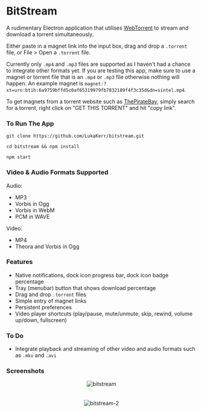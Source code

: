 # BitStream

A rudimentary Electron application that utilises [WebTorrent](https://github.com/webtorrent/webtorrent) to stream and download a torrent simultaneously.

Either paste in a magnet link into the input box, drag and drop a `.torrent` file, or File > Open a `.torrent` file.

Currently only `.mp4` and `.mp3` files are supported as I haven't had a chance to integrate other formats yet. If you are testing this app, make sure to use a magnet or torrent file that is an `.mp4` or `.mp3` file otherwise nothing will happen. An example magnet is `magnet:?xt=urn:btih:6a9759bffd5c0af65319979fb7832189f4f3c35d&dn=sintel.mp4`.

To get magnets from a torrent website such as [ThePirateBay](https://thepiratebay.org), simply search for a torrent, right click on "GET THIS TORRENT" and hit "copy link".

### To Run The App

`git clone https://github.com/LukaKerr/bitstream.git`

`cd bitstream && npm install`

`npm start`

### Video & Audio Formats Supported

Audio: 

- MP3
- Vorbis in Ogg
- Vorbis in WebM
- PCM in WAVE

Video: 

- MP4
- Theora and Vorbis in Ogg

### Features

- Native notifications, dock icon progress bar, dock icon badge percentage
- Tray (menubar) button that shows download percentage
- Drag and drop `.torrent` files
- Simple entry of magnet links
- Persistent preferences
- Video player shortcuts (play/pause, mute/unmute, skip, rewind, volume up/down, fullscreen)

### To Do

- Integrate playback and streaming of other video and audio formats such as `.mkv` and `.avi`

### Screenshots

<div style="text-align:center">
	<img src ="https://i.imgur.com/kZkUIfL.png" alt="bitstream">
</div>
<br><br>
<div style="text-align:center">
	<img src ="https://i.imgur.com/7E3B0xn.png" alt="bitstream-2">
</div>